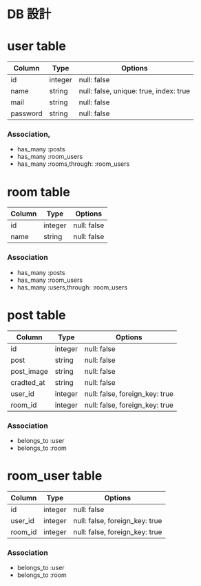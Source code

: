 # DB  設計

# user table

|Column|Type|Options|
|------|----|-------|
|id|integer|null: false|
|name|string|null: false, unique: true, index: true|
|mail|string|null: false|
|password|string|null: false|

### Association,
- has_many :posts
- has_many :room_users
- has_many :rooms,through: :room_users


# room table

|Column|Type|Options|
|------|----|-------|
|id|integer|null: false|
|name|string|null: false|


### Association
- has_many :posts
- has_many :room_users
- has_many :users,through: :room_users


# post table

|Column|Type|Options|
|------|----|-------|
|id|integer|null: false|
|post|string|null: false|
|post_image|string|null: false|
|cradted_at|string|null: false|
|user_id|integer|null: false, foreign_key: true|
|room_id|integer|null: false, foreign_key: true|

### Association
- belongs_to :user
- belongs_to :room


# room_user table

|Column|Type|Options|
|------|----|-------|
|id|integer|null: false|
|user_id|integer|null: false, foreign_key: true|
|room_id|integer|null: false, foreign_key: true|

### Association
- belongs_to :user
- belongs_to :room
